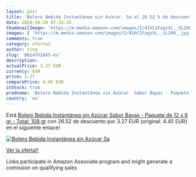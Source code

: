 ```yaml
---
layout: post
title: 'Bolero Bebida Instantánea sin Azúcar  Sa al 26.52 % de descuento'
date: 2020-10-20 07:33:15
thumbnailImage: 'https://m.media-amazon.com/images/I/41hC1FaqzVL._SL200_.jpg'
images: [ 'https://m.media-amazon.com/images/I/41hC1FaqzVL._SL200_.jpg' ]
comments: true
category: ofertas
author: ring
slug: 'B014VV2AXS-es'
description:
actualPrice: 3.27 EUR
currency: EUR
price: 3.27
comparePrice: 4.45 EUR
inStock: true
prodname: 'Bolero Bebida Instantánea sin Azúcar  Sabor Bayas - Paquete de 12 x 9 gr - Total: 108 gr'
country: 'es'
---
```


Está [Bolero Bebida Instantánea sin Azúcar  Sabor Bayas - Paquete de 12 x 9 gr - Total: 108 gr](https://www.amazon.es/dp/B014VV2AXS/?tag=tolees-21) con 26.52 de descuento por 3.27 EUR (original: 4.45 EUR) en el siguiente enlace!

[![Bolero Bebida Instantánea sin Azúcar  Sa](https://m.media-amazon.com/images/I/41hC1FaqzVL._SL200_.jpg)](https://www.amazon.es/dp/B014VV2AXS/?tag=tolees-21)

[Ver la oferta!!](https://www.amazon.es/dp/B014VV2AXS/?tag=tolees-21)

Links participate in Amazon Associate program and might generate a comission on qualifying sales



